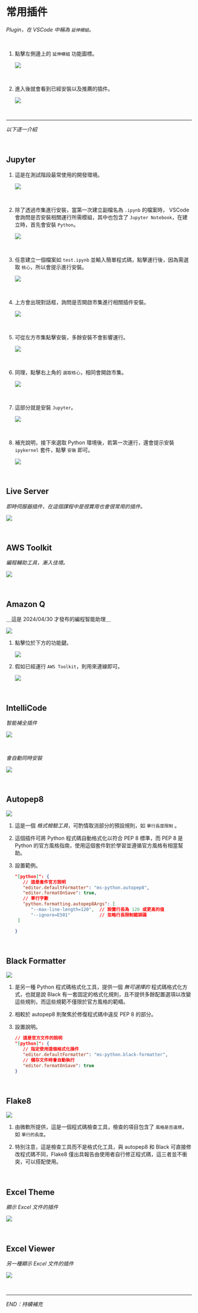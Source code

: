 # 常用插件

_Plugin，在 VSCode 中稱為 `延伸模組`。_

<br>

1. 點擊左側邊上的 `延伸模組` 功能圖標。

   ![](images/img_12.png)

<br>

2. 進入後就會看到已經安裝以及推薦的插件。

   ![](images/img_29.png)

<br>

---

_以下逐一介紹_

<br>

## Jupyter

1. 這是在測試階段最常使用的開發環境。

   ![](images/img_13.png)

<br>

2. 除了透過市集進行安裝，當第一次建立副檔名為 `.ipynb` 的檔案時， VSCode 會詢問是否安裝相關運行所需模組，其中也包含了 `Jupyter Notebook`，在建立時，首先會安裝 `Python`。

   ![](images/img_68.png)

<br>

3. 任意建立一個檔案如 `test.ipynb` 並輸入簡單程式碼，點擊運行後，因為需選取 `核心`，所以會提示進行安裝。

   ![](images/img_69.png)

<br>

4. 上方會出現對話框，詢問是否開啟市集進行相關插件安裝。

   ![](images/img_70.png)

<br>

5. 可從左方市集點擊安裝，多餘安裝不會影響運行。

   ![](images/img_71.png)

<br>

6. 同理，點擊右上角的 `選取核心`，相同會開啟市集。

   ![](images/img_72.png)

<br>

7. 這部分就是安裝 `Jupyter`。

   ![](images/img_73.png)

<br>

8. 補充說明，接下來選取 Python 環境後，若第一次運行，還會提示安裝 `ipykernel` 套件，點擊 `安裝` 即可。

   ![](images/img_74.png)

<br>

## Live Server

_即時伺服器插件，在這個課程中是很實用也會很常用的插件。_

![](images/img_16.png)

<br>

## AWS Toolkit

_編程輔助工具，漸入佳境。_

![](images/img_17.png)

<br>

## Amazon Q

＿這是 2024/04/30 才發布的編程智能助理＿

![](images/img_75.png)


1. 點擊位於下方的功能鍵。

   ![](images/img_76.png)

2. 假如已經運行 `AWS Toolkit`，則用來連線即可。

   ![](images/img_77.png)

<br>

## IntelliCode

_智能補全插件_

![](images/img_18.png)

<br>

_會自動同時安裝_

![](images/img_19.png)

<br>

## Autopep8

![](images/img_20.png)

1. 這是一個 _格式檢驗工具_，可酌情取消部分的預設規則，如 `單行長度限制` 。

2. 這個插件可將 Python 程式碼自動格式化以符合 PEP 8 標準，而 PEP 8 是 Python 的官方風格指南，使用這個套件對於學習並遵循官方風格有相當幫助。

3. 設置範例。 

   ```json
   "[python]": {
      // 這是套件官方說明
      "editor.defaultFormatter": "ms-python.autopep8",
      "editor.formatOnSave": true,
      // 單行字數
      "python.formatting.autopep8Args": [
         "--max-line-length=120",  // 設置行長為 120 或更高的值
         "--ignore=E501"           // 忽略行長限制錯誤碼
    ]

   }
   ```

<br>

## Black Formatter

![](images/img_15.png)

1. 是另一種 Python 程式碼格式化工具，提供一個 _無可選擇的_ 程式碼格式化方式，也就是說 Black 有一套固定的格式化規則，且不提供多餘配置選項以改變這些規則，而這些規範不僅限於官方風格的範疇。

2. 相較於 autopep8 則聚焦於修復程式碼中違反 PEP 8 的部分。

3. 設置說明。

   ```json
   // 這是官方文件的說明
   "[python]": {
      // 指定使用這個格式化插件
      "editor.defaultFormatter": "ms-python.black-formatter",
      // 儲存文件時會自動執行
      "editor.formatOnSave": true
   }
   ```

<br>

## Flake8

![](images/img_14.png)

1. 由微軟所提供，這是一個程式碼檢查工具，檢查的項目包含了 `風格是否違規`，如 `單行的長度`。

2. 特別注意，這是檢查工具而不是格式化工具，與 autopep8 和 Black 可直接修改程式碼不同，Flake8 僅出具報告由使用者自行修正程式碼，這三者並不衝突，可以搭配使用。

<br>

## Excel Theme

_顯示 Excel 文件的插件_

![](images/img_21.png)

<br>

## Excel Viewer

_另一種顯示 Excel 文件的插件_

![](images/img_22.png)

<br>

---

_END：持續補充_
